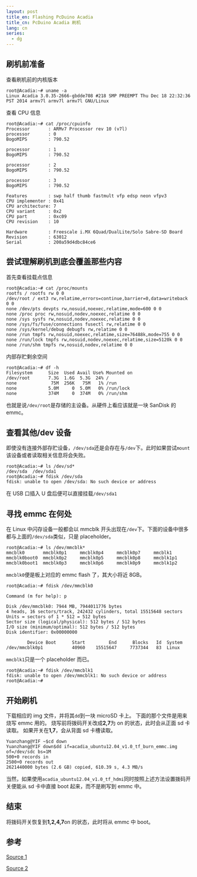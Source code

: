 ```yaml
---
layout: post
title_en: Flashing PcDuino Acadia
title_cn: PcDuino Acadia 刷机
lang: cn
series:
  - dg
---
```


## 刷机前准备

查看刷机前的内核版本

```
root@Acadia:~# uname -a
Linux Acadia 3.0.35-2666-gbdde708 #218 SMP PREEMPT Thu Dec 18 22:32:36 PST 2014 armv7l armv7l armv7l GNU/Linux
```

查看 CPU 信息

```
root@Acadia:~# cat /proc/cpuinfo
Processor       : ARMv7 Processor rev 10 (v7l)
processor       : 0
BogoMIPS        : 790.52

processor       : 1
BogoMIPS        : 790.52

processor       : 2
BogoMIPS        : 790.52

processor       : 3
BogoMIPS        : 790.52

Features        : swp half thumb fastmult vfp edsp neon vfpv3
CPU implementer : 0x41
CPU architecture: 7
CPU variant     : 0x2
CPU part        : 0xc09
CPU revision    : 10

Hardware        : Freescale i.MX 6Quad/DualLite/Solo Sabre-SD Board
Revision        : 63012
Serial          : 200a59d4dbc84ce6
```

## 尝试理解刷机到底会覆盖那些内容

首先查看挂载点信息

```
root@Acadia:~# cat /proc/mounts
rootfs / rootfs rw 0 0
/dev/root / ext3 rw,relatime,errors=continue,barrier=0,data=writeback 0 0
none /dev/pts devpts rw,nosuid,noexec,relatime,mode=600 0 0
none /proc proc rw,nosuid,nodev,noexec,relatime 0 0
none /sys sysfs rw,nosuid,nodev,noexec,relatime 0 0
none /sys/fs/fuse/connections fusectl rw,relatime 0 0
none /sys/kernel/debug debugfs rw,relatime 0 0
none /run tmpfs rw,nosuid,noexec,relatime,size=76488k,mode=755 0 0
none /run/lock tmpfs rw,nosuid,nodev,noexec,relatime,size=5120k 0 0
none /run/shm tmpfs rw,nosuid,nodev,relatime 0 0
```

内部存贮剩余空间

```
root@Acadia:~# df -h
Filesystem      Size  Used Avail Use% Mounted on
/dev/root       7.3G  1.6G  5.3G  24% /
none             75M  256K   75M   1% /run
none            5.0M     0  5.0M   0% /run/lock
none            374M     0  374M   0% /run/shm
```

也就是说`/dev/root`是存储的主设备。从硬件上看应该就是一块 SanDisk 的 emmc。

## 查看其他/dev 设备

即使没有连接外部存贮设备，`/dev/sda`还是会存在与`/dev`下。此时如果尝试`mount`该设备或者读取相关信息将会失败。

```
root@Acadia:~# ls /dev/sd*
/dev/sda  /dev/sda1
root@Acadia:~# fdisk /dev/sda
fdisk: unable to open /dev/sda: No such device or address
```

在 USB 口插入 U 盘后便可以直接挂载`/dev/sda1`

## 寻找 emmc 在何处

在 Linux 中闪存设备一般都会以 mmcblk 开头出现在`/dev`下。下面的设备中很多都与上面的`/dev/sda`类似，只是 placeholder。

```
root@Acadia:~# ls /dev/mmcblk*
mmcblk0       mmcblk0p1     mmcblk0p4     mmcblk0p7     mmcblk1
mmcblk0boot0  mmcblk0p2     mmcblk0p5     mmcblk0p8     mmcblk1p1
mmcblk0boot1  mmcblk0p3     mmcblk0p6     mmcblk0p9     mmcblk1p2
```

`mmcblk0`便是板上对应的 emmc flash 了，其大小将近 8GB。

```
root@Acadia:~# fdisk /dev/mmcblk0

Command (m for help): p

Disk /dev/mmcblk0: 7944 MB, 7944011776 bytes
4 heads, 16 sectors/track, 242432 cylinders, total 15515648 sectors
Units = sectors of 1 * 512 = 512 bytes
Sector size (logical/physical): 512 bytes / 512 bytes
I/O size (minimum/optimal): 512 bytes / 512 bytes
Disk identifier: 0x00000000

        Device Boot      Start         End      Blocks   Id  System
/dev/mmcblk0p1           40960    15515647     7737344   83  Linux
```

`mmcblk1`只是一个 placeholder 而已。

```
root@Acadia:~# fdisk /dev/mmcblk1
fdisk: unable to open /dev/mmcblk1: No such device or address
root@Acadia:~#
```

## 开始刷机

下载相应的 img 文件，并将其`dd`到一块 microSD 卡上。
下面的那个文件是用来烧写 emmc 用的。
烧写前将拨码开关改成**2,7**为 on 的状态，此时会从正面 sd 卡读取。
如果开关在**1,7**，会从背面 sd 卡槽读取。

```
Yuanzhang@YIF ~$cd down
Yuanzhang@YIF down$dd if=acadia_ubuntu12.04_v1.0_tf_burn_emmc.img of=/dev/sdc bs=1M
500+0 records in
2500+0 records out
2621440000 bytes (2.6 GB) copied, 610.39 s, 4.3 MB/s
```

当然，如果使用`acadia_ubuntu12.04_v1.0_tf_hdmi`同时按照上述方法设置拨码开关便能从 sd 卡中直接 boot 起来，而不是刷写到 emmc 中。

## 结束

将拨码开关恢复到**1,2,4,7**on 的状态，此时将从 emmc 中 boot。

## 参考

[Source 1](http://learn.linksprite.com/acadia/create-a-production-sd-card-using-win32diskimager-for-linksprite-acadia/)

[Source 2](http://learn.linksprite.com/acadia/tutorial-on-flashing-linksprite-acadia/)
